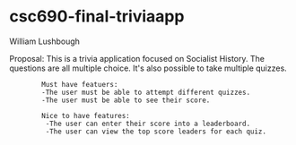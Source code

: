 # csc690-final-triviaapp

William Lushbough

Proposal:   This is a trivia application focused on Socialist History. The questions are all multiple choice. It's also possible to take multiple quizzes.

            Must have featuers: 
            -The user must be able to attempt different quizzes.
            -The user must be able to see their score.
            
            Nice to have features:
             -The user can enter their score into a leaderboard.
             -The user can view the top score leaders for each quiz.

